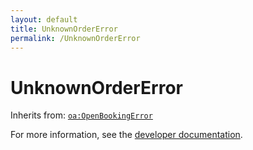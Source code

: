 ```yaml
---
layout: default
title: UnknownOrderError
permalink: /UnknownOrderError
---
```


# UnknownOrderError


Inherits from: [`oa:OpenBookingError`](https://openactive.io/OpenBookingError)

For more information, see the [developer documentation](https://developer.openactive.io/data-model/types/).